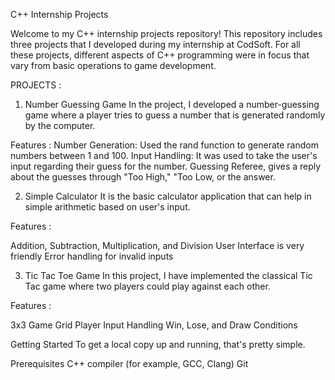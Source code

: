 C++ Internship Projects

Welcome to my C++ internship projects repository! This repository includes three projects that I developed during my internship at CodSoft. For all these projects, different aspects of C++ programming were in focus that vary from basic operations to game development.

PROJECTS :

1. Number Guessing Game
In the project, I developed a number-guessing game where a player tries to guess a number that is generated randomly by the computer.

Features :
Number Generation: Used the rand function to generate random numbers between 1 and 100.
Input Handling: It was used to take the user's input regarding their guess for the number.
Guessing Referee, gives a reply about the guesses through "Too High," "Too Low, or the answer.

2. Simple Calculator
It is the basic calculator application that can help in simple arithmetic based on user's input.

Features : 

Addition, Subtraction, Multiplication, and Division
User Interface is very friendly
Error handling for invalid inputs

3. Tic Tac Toe Game
In this project, I have implemented the classical Tic Tac game where two players could play against each other.

Features :

3x3 Game Grid
Player Input Handling
Win, Lose, and Draw Conditions

Getting Started
To get a local copy up and running, that's pretty simple.

Prerequisites
C++ compiler (for example, GCC, Clang)
Git

